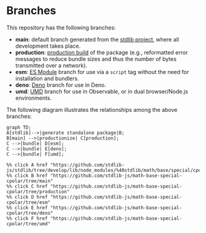 <!--

@license Apache-2.0

Copyright (c) 2022 The Stdlib Authors.

Licensed under the Apache License, Version 2.0 (the "License");
you may not use this file except in compliance with the License.
You may obtain a copy of the License at

    http://www.apache.org/licenses/LICENSE-2.0

Unless required by applicable law or agreed to in writing, software
distributed under the License is distributed on an "AS IS" BASIS,
WITHOUT WARRANTIES OR CONDITIONS OF ANY KIND, either express or implied.
See the License for the specific language governing permissions and
limitations under the License.

-->

# Branches

This repository has the following branches:

-   **main**: default branch generated from the [stdlib project][stdlib-url], where all development takes place.
-   **production**: [production build][production-url] of the package (e.g., reformatted error messages to reduce bundle sizes and thus the number of bytes transmitted over a network).
-   **esm**: [ES Module][esm-url] branch for use via a `script` tag without the need for installation and bundlers.
-   **deno**: [Deno][deno-url] branch for use in Deno.
-   **umd**: [UMD][umd-url] branch for use in Observable, or in dual browser/Node.js environments.

The following diagram illustrates the relationships among the above branches:

```mermaid
graph TD;
A[stdlib]-->|generate standalone package|B;
B[main] -->|productionize| C[production];
C -->|bundle| D[esm];
C -->|bundle| E[deno];
C -->|bundle| F[umd];

%% click A href "https://github.com/stdlib-js/stdlib/tree/develop/lib/node_modules/%40stdlib/math/base/special/cpolar"
%% click B href "https://github.com/stdlib-js/math-base-special-cpolar/tree/main"
%% click C href "https://github.com/stdlib-js/math-base-special-cpolar/tree/production"
%% click D href "https://github.com/stdlib-js/math-base-special-cpolar/tree/esm"
%% click E href "https://github.com/stdlib-js/math-base-special-cpolar/tree/deno"
%% click F href "https://github.com/stdlib-js/math-base-special-cpolar/tree/umd"
```

[stdlib-url]: https://github.com/stdlib-js/stdlib/tree/develop/lib/node_modules/%40stdlib/math/base/special/cpolar
[production-url]: https://github.com/stdlib-js/math-base-special-cpolar/tree/production
[deno-url]: https://github.com/stdlib-js/math-base-special-cpolar/tree/deno
[umd-url]: https://github.com/stdlib-js/math-base-special-cpolar/tree/umd
[esm-url]: https://github.com/stdlib-js/math-base-special-cpolar/tree/esm